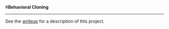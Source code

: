 #**Behavioral Cloning** 

---

See the [writeup](writeup_report.md) for a description of this project. 

